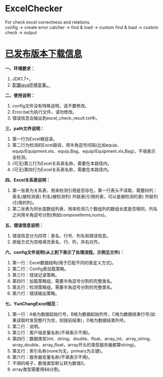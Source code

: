# ExcelChecker
For check excel correctness and relations.<br>
config -> create error catcher -> find & load -> custom find & load -> custom check -> output

<a href="https://github.com/JavaTool/ExcelChecker/wiki"><h1>已发布版本下载信息</h1></a>

<b>一、环境要求：</b>
<ol>
<li>JDK1.7+。</li>
<li><a href="https://jingyan.baidu.com/article/fd8044fa2c22f15031137a2a.html">配置java环境变量。</a></li>
</ol>

<b>二、使用说明：</b>
<ol>
<li>config文件没有特殊说明，请不要修改。</li>
<li>Error.bat为执行文件，请勿修改。</li>
<li>错误信息会输出到excel_check_result.txt中。</li>
</ol>

<b>三、path文件说明：</b>
<ol>
<li>第一行为Excel根目录。</li>
<li>第二行为检测的Excel路径，用半角逗号间隔(比如equip、equip/Equipment.xls、equip,Bag、equip/Equipment.xls,Bag)，不填表示全检测。</li>
<li>(可无)第三行为Excel关系表名称，需要在本路径内。</li>
<li>(可无)第四行为Excel关系表名称，需要在本路径内。</li>
</ol>

<b>四、Excel关系表说明：</b>
<ol>
<li>第一张表为关系表，用来检测引用是否存在。第一行表头不读取，需要四列：表名(被检测表)	列名(被检测列)	外联表(引用的表，可以是被检测的表)	外联列(引用的列)。</li>
<li>第二张表为同长度数组列表，用来检测几个数组列的数组长度是否相同，列名之间用半角逗号分割(例如composeItems,nums)。</li>
</ol>

<b>五、错误信息说明：</b>
<ol>
<li>错误信息分为四项：表名、行号、列名和错误信息。</li>
<li>排版方式为空格填充表名、行、列，并右对齐。</li>
</ol>

<b>六、config文件说明(从上到下表示了处理流程，示例见文件)：</b>
<ol>
<li>第一行：Excel数据结构(用于匹配不同的表定义方式)。</li>
<li>第二行：Config表加载策略。</li>
<li>第三行：错误记录策略。</li>
<li>第四行：加载策略组，需要半角逗号分割的完整类名。</li>
<li>第五行：检测策略组，需要半角逗号分割的完整类名。</li>
<li>第六行：错误输出策略。</li>
</ol>

<b>七、YunChangExcel规范：</b>
<ol>
<li>第一行：A格为数据起始行号，B格为数据起始列号，C格为数据结束行号(如果读取时发现整行为空，则提前结束)，D格为数据结束列号。</li>
<li>第二行：说明。</li>
<li>第三行：客户端变量名称(不填表示不用)。</li>
<li>第四行：数据类型(int、string、double、float、array_int、array_string、array_double、array_float，array开头的类型服务器都算string)。</li>
<li>第五行：索引名称(none为无，primary为主键)。</li>
<li>第六行：服务器变量名称(不填表示不用)。</li>
<li>不填的格子，数值类型默认转为数值0。</li>
<li>array类型需要用&&分割。</li>
</ol>
